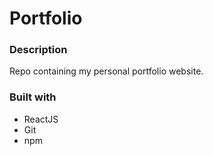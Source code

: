 # Portfolio

### Description
Repo containing my personal portfolio website.
### Built with
- ReactJS
- Git 
- npm

